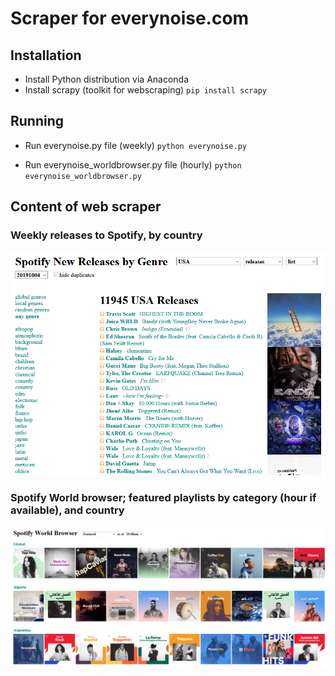 # Scraper for everynoise.com

## Installation
- Install Python distribution via Anaconda
- Install scrapy (toolkit for webscraping)
`pip install scrapy` 

## Running
- Run everynoise.py file (weekly)
`python everynoise.py`

- Run everynoise_worldbrowser.py file (hourly)
`python everynoise_worldbrowser.py`

## Content of web scraper

### Weekly releases to Spotify, by country
![Screenshot](/doc/everynoise_newrelease_by_genre.png)

### Spotify World browser; featured playlists by category (hour if available), and country
![Screenshot](/doc/everynoise_worldbrowser.png)

